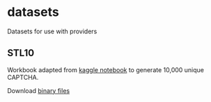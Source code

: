 # datasets
Datasets for use with providers

## STL10

Workbook adapted from [kaggle notebook](https://www.kaggle.com/code/pratt3000/generate-stl10/notebook) to generate 10,000 unique CAPTCHA.

Download [binary files](http://ai.stanford.edu/~acoates/stl10/stl10_binary.tar.gz)
